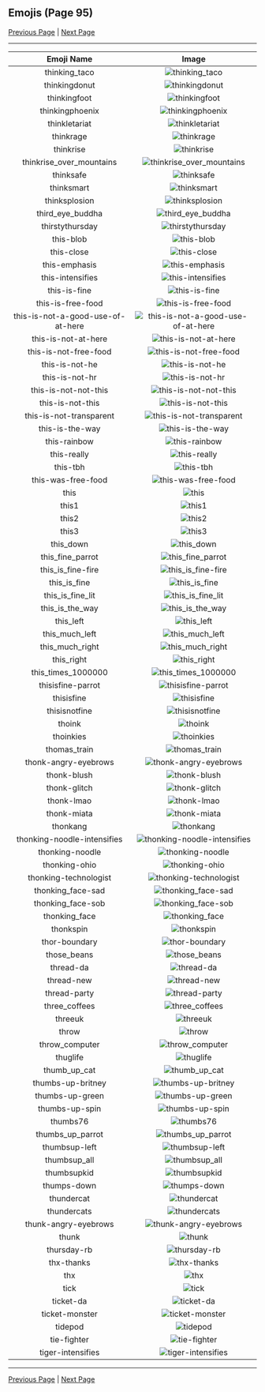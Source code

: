 
## Emojis (Page 95)

[Previous Page](/docs/hc/page-t-0094.md)
  | [Next Page](/docs/hc/page-t-0096.md)

<hr />

|Emoji Name|Image|
| :-: | :-: |
|thinking_taco| ![thinking_taco](/emojis/hc/thinking_taco.png)|
|thinkingdonut| ![thinkingdonut](/emojis/hc/thinkingdonut.png)|
|thinkingfoot| ![thinkingfoot](/emojis/hc/thinkingfoot.jpg)|
|thinkingphoenix| ![thinkingphoenix](/emojis/hc/thinkingphoenix.gif)|
|thinkletariat| ![thinkletariat](/emojis/hc/thinkletariat.png)|
|thinkrage| ![thinkrage](/emojis/hc/thinkrage.png)|
|thinkrise| ![thinkrise](/emojis/hc/thinkrise.png)|
|thinkrise_over_mountains| ![thinkrise_over_mountains](/emojis/hc/thinkrise_over_mountains.png)|
|thinksafe| ![thinksafe](/emojis/hc/thinksafe.png)|
|thinksmart| ![thinksmart](/emojis/hc/thinksmart.png)|
|thinksplosion| ![thinksplosion](/emojis/hc/thinksplosion.gif)|
|third_eye_buddha| ![third_eye_buddha](/emojis/hc/third_eye_buddha.gif)|
|thirstythursday| ![thirstythursday](/emojis/hc/thirstythursday.png)|
|this-blob| ![this-blob](/emojis/hc/this-blob.png)|
|this-close| ![this-close](/emojis/hc/this-close.png)|
|this-emphasis| ![this-emphasis](/emojis/hc/this-emphasis.gif)|
|this-intensifies| ![this-intensifies](/emojis/hc/this-intensifies.gif)|
|this-is-fine| ![this-is-fine](/emojis/hc/this-is-fine.gif)|
|this-is-free-food| ![this-is-free-food](/emojis/hc/this-is-free-food.png)|
|this-is-not-a-good-use-of-at-here| ![this-is-not-a-good-use-of-at-here](/emojis/hc/this-is-not-a-good-use-of-at-here.png)|
|this-is-not-at-here| ![this-is-not-at-here](/emojis/hc/this-is-not-at-here.png)|
|this-is-not-free-food| ![this-is-not-free-food](/emojis/hc/this-is-not-free-food.png)|
|this-is-not-he| ![this-is-not-he](/emojis/hc/this-is-not-he.png)|
|this-is-not-hr| ![this-is-not-hr](/emojis/hc/this-is-not-hr.gif)|
|this-is-not-not-this| ![this-is-not-not-this](/emojis/hc/this-is-not-not-this.png)|
|this-is-not-this| ![this-is-not-this](/emojis/hc/this-is-not-this.png)|
|this-is-not-transparent| ![this-is-not-transparent](/emojis/hc/this-is-not-transparent.png)|
|this-is-the-way| ![this-is-the-way](/emojis/hc/this-is-the-way.png)|
|this-rainbow| ![this-rainbow](/emojis/hc/this-rainbow.gif)|
|this-really| ![this-really](/emojis/hc/this-really.gif)|
|this-tbh| ![this-tbh](/emojis/hc/this-tbh.png)|
|this-was-free-food| ![this-was-free-food](/emojis/hc/this-was-free-food.png)|
|this| ![this](/emojis/hc/this.gif)|
|this1| ![this1](/emojis/hc/this1.png)|
|this2| ![this2](/emojis/hc/this2.gif)|
|this3| ![this3](/emojis/hc/this3.gif)|
|this_down| ![this_down](/emojis/hc/this_down.png)|
|this_fine_parrot| ![this_fine_parrot](/emojis/hc/this_fine_parrot.gif)|
|this_is_fine-fire| ![this_is_fine-fire](/emojis/hc/this_is_fine-fire.gif)|
|this_is_fine| ![this_is_fine](/emojis/hc/this_is_fine.gif)|
|this_is_fine_lit| ![this_is_fine_lit](/emojis/hc/this_is_fine_lit.gif)|
|this_is_the_way| ![this_is_the_way](/emojis/hc/this_is_the_way.jpg)|
|this_left| ![this_left](/emojis/hc/this_left.png)|
|this_much_left| ![this_much_left](/emojis/hc/this_much_left.png)|
|this_much_right| ![this_much_right](/emojis/hc/this_much_right.png)|
|this_right| ![this_right](/emojis/hc/this_right.png)|
|this_times_1000000| ![this_times_1000000](/emojis/hc/this_times_1000000.gif)|
|thisisfine-parrot| ![thisisfine-parrot](/emojis/hc/thisisfine-parrot.gif)|
|thisisfine| ![thisisfine](/emojis/hc/thisisfine.png)|
|thisisnotfine| ![thisisnotfine](/emojis/hc/thisisnotfine.png)|
|thoink| ![thoink](/emojis/hc/thoink.png)|
|thoinkies| ![thoinkies](/emojis/hc/thoinkies.png)|
|thomas_train| ![thomas_train](/emojis/hc/thomas_train.png)|
|thonk-angry-eyebrows| ![thonk-angry-eyebrows](/emojis/hc/thonk-angry-eyebrows.png)|
|thonk-blush| ![thonk-blush](/emojis/hc/thonk-blush.png)|
|thonk-glitch| ![thonk-glitch](/emojis/hc/thonk-glitch.gif)|
|thonk-lmao| ![thonk-lmao](/emojis/hc/thonk-lmao.png)|
|thonk-miata| ![thonk-miata](/emojis/hc/thonk-miata.png)|
|thonkang| ![thonkang](/emojis/hc/thonkang.png)|
|thonking-noodle-intensifies| ![thonking-noodle-intensifies](/emojis/hc/thonking-noodle-intensifies.gif)|
|thonking-noodle| ![thonking-noodle](/emojis/hc/thonking-noodle.png)|
|thonking-ohio| ![thonking-ohio](/emojis/hc/thonking-ohio.png)|
|thonking-technologist| ![thonking-technologist](/emojis/hc/thonking-technologist.png)|
|thonking_face-sad| ![thonking_face-sad](/emojis/hc/thonking_face-sad.png)|
|thonking_face-sob| ![thonking_face-sob](/emojis/hc/thonking_face-sob.png)|
|thonking_face| ![thonking_face](/emojis/hc/thonking_face.png)|
|thonkspin| ![thonkspin](/emojis/hc/thonkspin.gif)|
|thor-boundary| ![thor-boundary](/emojis/hc/thor-boundary.jpg)|
|those_beans| ![those_beans](/emojis/hc/those_beans.png)|
|thread-da| ![thread-da](/emojis/hc/thread-da.png)|
|thread-new| ![thread-new](/emojis/hc/thread-new.png)|
|thread-party| ![thread-party](/emojis/hc/thread-party.gif)|
|three_coffees| ![three_coffees](/emojis/hc/three_coffees.png)|
|threeuk| ![threeuk](/emojis/hc/threeuk.png)|
|throw| ![throw](/emojis/hc/throw.png)|
|throw_computer| ![throw_computer](/emojis/hc/throw_computer.gif)|
|thuglife| ![thuglife](/emojis/hc/thuglife.png)|
|thumb_up_cat| ![thumb_up_cat](/emojis/hc/thumb_up_cat.png)|
|thumbs-up-britney| ![thumbs-up-britney](/emojis/hc/thumbs-up-britney.gif)|
|thumbs-up-green| ![thumbs-up-green](/emojis/hc/thumbs-up-green.png)|
|thumbs-up-spin| ![thumbs-up-spin](/emojis/hc/thumbs-up-spin.gif)|
|thumbs76| ![thumbs76](/emojis/hc/thumbs76.png)|
|thumbs_up_parrot| ![thumbs_up_parrot](/emojis/hc/thumbs_up_parrot.gif)|
|thumbsup-left| ![thumbsup-left](/emojis/hc/thumbsup-left.png)|
|thumbsup_all| ![thumbsup_all](/emojis/hc/thumbsup_all.gif)|
|thumbsupkid| ![thumbsupkid](/emojis/hc/thumbsupkid.png)|
|thumps-down| ![thumps-down](/emojis/hc/thumps-down.gif)|
|thundercat| ![thundercat](/emojis/hc/thundercat.gif)|
|thundercats| ![thundercats](/emojis/hc/thundercats.png)|
|thunk-angry-eyebrows| ![thunk-angry-eyebrows](/emojis/hc/thunk-angry-eyebrows.png)|
|thunk| ![thunk](/emojis/hc/thunk.png)|
|thursday-rb| ![thursday-rb](/emojis/hc/thursday-rb.png)|
|thx-thanks| ![thx-thanks](/emojis/hc/thx-thanks.png)|
|thx| ![thx](/emojis/hc/thx.png)|
|tick| ![tick](/emojis/hc/tick.png)|
|ticket-da| ![ticket-da](/emojis/hc/ticket-da.png)|
|ticket-monster| ![ticket-monster](/emojis/hc/ticket-monster.gif)|
|tidepod| ![tidepod](/emojis/hc/tidepod.jpg)|
|tie-fighter| ![tie-fighter](/emojis/hc/tie-fighter.png)|
|tiger-intensifies| ![tiger-intensifies](/emojis/hc/tiger-intensifies.gif)|

<hr/>

[Previous Page](/docs/hc/page-t-0094.md)
  | [Next Page](/docs/hc/page-t-0096.md)